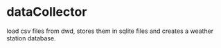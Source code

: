 # dataCollector
load csv files from dwd, stores them in sqlite files and creates a weather station database.
